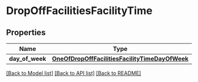 # DropOffFacilitiesFacilityTime

## Properties
Name | Type | Description | Notes
------------ | ------------- | ------------- | -------------
**day_of_week** | [**OneOfDropOffFacilitiesFacilityTimeDayOfWeek**](OneOfDropOffFacilitiesFacilityTimeDayOfWeek.md) |  | 

[[Back to Model list]](../../README.md#documentation-for-models) [[Back to API list]](../../README.md#documentation-for-api-endpoints) [[Back to README]](../../README.md)

